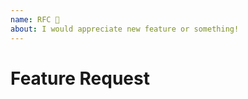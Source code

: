 ```yaml
---
name: RFC 🚀
about: I would appreciate new feature or something!
---
```


# Feature Request

<!-- Describe it -->
